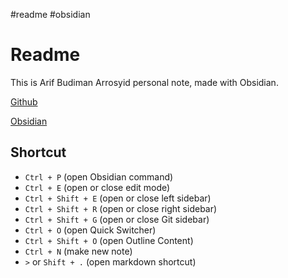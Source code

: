 #readme #obsidian 
# Readme

This is Arif Budiman Arrosyid personal note, made with Obsidian.

[Github](https://github.com/arifbudimanarrosyid/Obsidian)

[Obsidian](https://obsidian.md/)

## Shortcut
- `Ctrl + P` (open Obsidian command)
- `Ctrl + E` (open or close edit mode)
- `Ctrl + Shift + E` (open or close left sidebar)
- `Ctrl + Shift + R` (open or close right sidebar)
- `Ctrl + Shift + G` (open or close Git sidebar)
- `Ctrl + O` (open Quick Switcher)
- `Ctrl + Shift + O` (open Outline Content)
- `Ctrl + N` (make new note)
- `>` or `Shift + .` (open markdown shortcut)


